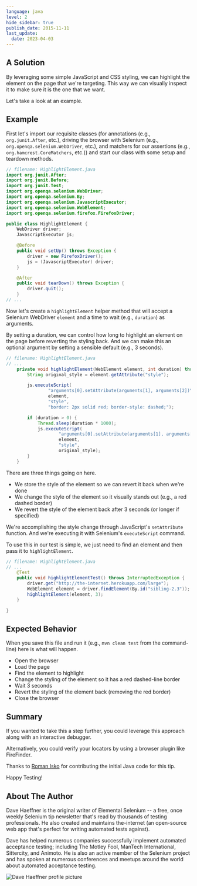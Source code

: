 ```yaml
---
language: java
level: 2
hide_sidebar: true
publish_date: 2015-11-11
last_update:
  date: 2023-04-03
---
```


## A Solution

By leveraging some simple JavaScript and CSS styling, we can highlight the element on the page that we're targeting. This way we can visually inspect it to make sure it is the one that we want.

Let's take a look at an example.

## Example

First let's import our requisite classes (for annotations (e.g., `org.junit.After`, etc.), driving the browser with Selenium (e.g., `org.openqa.selenium.WebDriver`, etc.), and matchers for our assertions (e.g., `org.hamcrest.CoreMatchers`, etc.)) and start our class with some setup and teardown methods.

```java
// filename: HighlightElement.java
import org.junit.After;
import org.junit.Before;
import org.junit.Test;
import org.openqa.selenium.WebDriver;
import org.openqa.selenium.By;
import org.openqa.selenium.JavascriptExecutor;
import org.openqa.selenium.WebElement;
import org.openqa.selenium.firefox.FirefoxDriver;

public class HighlightElement {
    WebDriver driver;
    JavascriptExecutor js;

    @Before
    public void setUp() throws Exception {
        driver = new FirefoxDriver();
        js = (JavascriptExecutor) driver;
    }

    @After
    public void tearDown() throws Exception {
        driver.quit();
    }
// ...
```

Now let's create a `highlightElement` helper method that will accept a Selenium WebDriver `element` and a time to wait (e.g., `duration`) as arguments.

By setting a duration, we can control how long to highlight an element on the page before reverting the styling back. And we can make this an optional argument by setting a sensible default (e.g., 3 seconds).

```java
// filename: HighlightElement.java
// ...
    private void highlightElement(WebElement element, int duration) throws InterruptedException {
        String original_style = element.getAttribute("style");

        js.executeScript(
                "arguments[0].setAttribute(arguments[1], arguments[2])",
                element,
                "style",
                "border: 2px solid red; border-style: dashed;");

        if (duration > 0) {
            Thread.sleep(duration * 1000);
            js.executeScript(
                    "arguments[0].setAttribute(arguments[1], arguments[2])",
                    element,
                    "style",
                    original_style);
        }
    }
```

There are three things going on here.

+ We store the style of the element so we can revert it back when we're done
+ We change the style of the element so it visually stands out (e.g., a red dashed border)
+ We revert the style of the element back after 3 seconds (or longer if specified)

We're accomplishing the style change through JavaScript's `setAttribute` function. And we're executing it with Selenium's `executeScript` command.

To use this in our test is simple, we just need to find an element and then pass it to `highlightElement`.

```java
// filename: HighlightElement.java
// ...
    @Test
    public void highlightElementTest() throws InterruptedException {
        driver.get("http://the-internet.herokuapp.com/large");
        WebElement element = driver.findElement(By.id("sibling-2.3"));
        highlightElement(element, 3);
    }

}
```

## Expected Behavior

When you save this file and run it (e.g., `mvn clean test` from the command-line) here is what will happen.

+ Open the browser
+ Load the page
+ Find the element to highlight
+ Change the styling of the element so it has a red dashed-line border
+ Wait 3 seconds
+ Revert the styling of the element back (removing the red border)
+ Close the browser

## Summary

If you wanted to take this a step further, you could leverage this approach along with an interactive debugger.

Alternatively, you could verify your locators by using a browser plugin like FireFinder.

Thanks to [Roman Isko](https://github.com/RomanIsko) for contributing the initial Java code for this tip.

Happy Testing!

## About The Author

Dave Haeffner is the original writer of Elemental Selenium -- a free, once weekly Selenium tip newsletter that's read by thousands of testing professionals. He also created and maintains the-internet (an open-source web app that's perfect for writing automated tests against).

Dave has helped numerous companies successfully implement automated acceptance testing; including The Motley Fool, ManTech International, Sittercity, and Animoto. He is also an active member of the Selenium project and has spoken at numerous conferences and meetups around the world about automated acceptance testing.

![Dave Haeffner profile picture](/img/authors/dave-haeffner.jpeg#author-img 'a title')
